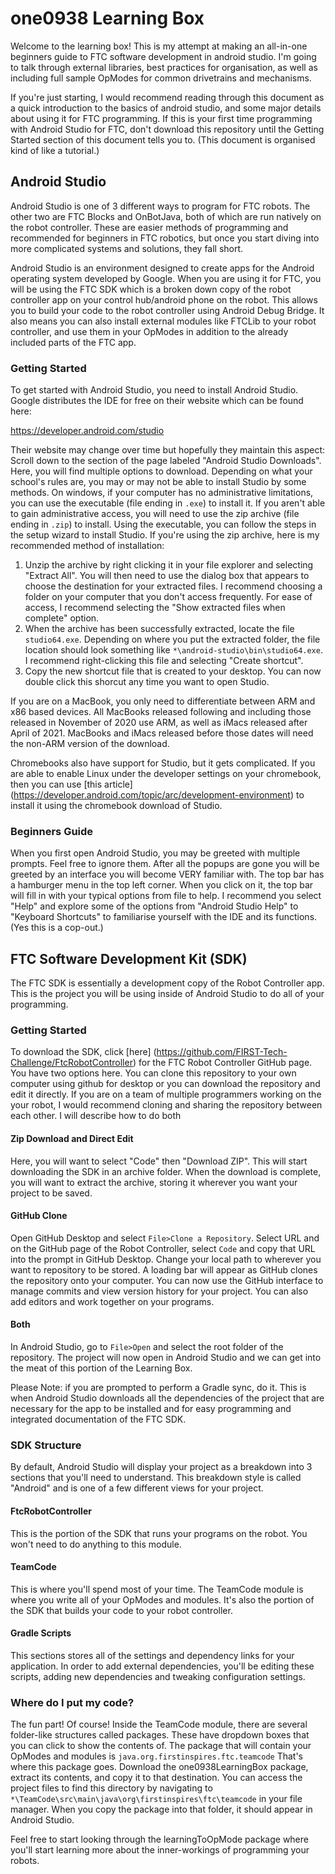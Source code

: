 # one0938 Learning Box

Welcome to the learning box! This is my attempt at making an all-in-one beginners guide to FTC 
software development in android studio. I'm going to talk through external libraries, best practices
for organisation, as well as including full sample OpModes for common drivetrains and mechanisms.

If you're just starting, I would recommend reading through this document as a quick introduction to
the basics of android studio, and some major details about using it for FTC programming. If this is
your first time programming with Android Studio for FTC, don't download this repository until the
Getting Started section of this document tells you to. (This document is organised kind of like a
tutorial.)

## Android Studio

Android Studio is one of 3 different ways to program for FTC robots. The other two are FTC Blocks
and OnBotJava, both of which are run natively on the robot controller. These are easier methods of
programming and recommended for beginners in FTC robotics, but once you start diving into more
complicated systems and solutions, they fall short.

Android Studio is an environment designed to create apps for the Android operating system developed
by Google. When you are using it for FTC, you will be using the FTC SDK which is a broken down copy
of the robot controller app on your control hub/android phone on the robot. This allows you to build
your code to the robot controller using Android Debug Bridge. It also means you can also
install external modules like FTCLib to your robot controller, and use them in your OpModes in
addition to the already included parts of the FTC app.

### Getting Started

To get started with Android Studio, you need to install Android Studio. Google distributes the IDE
for free on their website which can be found here:

https://developer.android.com/studio

Their website may change over time but hopefully they maintain this aspect: Scroll down to the
section of the page labeled "Android Studio Downloads". Here, you will find multiple options to
download. Depending on what your school's rules are, you may or may not be able to install Studio
by some methods. On windows, if your computer has no administrative limitations, you can use the
executable (file ending in `.exe`) to install it. If you aren't able to gain administrative access,
you will need to use the zip archive (file ending in `.zip`) to install. Using the executable, you
can follow the steps in the setup wizard to install Studio. If you're using the zip archive, here is
my recommended method of installation:

1. Unzip the archive by right clicking it in your file explorer and selecting "Extract All". You
will then need to use the dialog box that appears to choose the destination for your extracted 
files. I recommend choosing a folder on your computer that you don't access frequently. For ease of
access, I recommend selecting the "Show extracted files when complete" option.
2. When the archive has been successfully extracted, locate the file `studio64.exe`. Depending on
where you put the extracted folder, the file location should look something like
`*\android-studio\bin\studio64.exe`. I recommend right-clicking this file and selecting "Create
shortcut".
3. Copy the new shortcut file that is created to your desktop. You can now double click this shorcut
any time you want to open Studio.

If you are on a MacBook, you only need to differentiate between ARM and x86 based devices. All 
MacBooks released following and including those released in November of 2020 use ARM, as well as
iMacs released after April of 2021. MacBooks and iMacs released before those dates will need the
non-ARM version of the download.

Chromebooks also have support for Studio, but it gets complicated. If you are able to enable Linux
under the developer settings on your chromebook, then you can use
[this article] (https://developer.android.com/topic/arc/development-environment) to install it using
the chromebook download of Studio.

### Beginners Guide
When you first open Android Studio, you may be greeted with multiple prompts. Feel free to ignore
them. After all the popups are gone you will be greeted by an interface you will become VERY
familiar with. The top bar has a hamburger menu in the top left corner. When you click on it, the
top bar will fill in with your typical options from file to help. I recommend you select "Help" and
explore some of the options from "Android Studio Help" to "Keyboard Shortcuts" to familiarise
yourself with the IDE and its functions. (Yes this is a cop-out.)

## FTC Software Development Kit (SDK)

The FTC SDK is essentially a development copy of the Robot Controller app. This is the project you 
will be using inside of Android Studio to do all of your programming.

### Getting Started

To download the SDK, click [here] (https://github.com/FIRST-Tech-Challenge/FtcRobotController) for
the FTC Robot Controller GitHub page. You have two options here. You can clone this repository to 
your own computer using github for desktop or you can download the repository and edit it directly.
If you are on a team of multiple programmers working on the your robot, I would recommend cloning
and sharing the repository between each other. I will describe how to do both

#### Zip Download and Direct Edit

Here, you will want to select "Code" then "Download ZIP". This
will start downloading the SDK in an archive folder. When the download is complete, you will want to
extract the archive, storing it wherever you want your project to be saved.

#### GitHub Clone

Open GitHub Desktop and select `File>Clone a Repository`. Select URL and on the GitHub page of the 
Robot Controller, select `Code` and copy that URL into the prompt in GitHub Desktop. Change your
local path to wherever you want to repository to be stored. A loading bar will appear as GitHub
clones the repository onto your computer. You can now use the GitHub interface to manage commits and
view version history for your project. You can also add editors and work together on your programs.

#### Both

In Android Studio, go to `File>Open` and select the root folder of the repository. The project will
now open in Android Studio and we can get into the meat of this portion of the Learning Box.

Please Note: if you are prompted to perform a Gradle sync, do it. This is when Android Studio
downloads all the dependencies of the project that are necessary for the app to be installed and for
easy programming and integrated documentation of the FTC SDK.

### SDK Structure

By default, Android Studio will display your project as a breakdown into 3 sections that you'll need
to understand. This breakdown style is called "Android" and is one of a few different views for your
project.

#### FtcRobotController

This is the portion of the SDK that runs your programs on the robot. You won't need to do anything
to this module.

#### TeamCode

This is where you'll spend most of your time. The TeamCode module is where you write all of your
OpModes and modules. It's also the portion of the SDK that builds your code to your robot
controller.

#### Gradle Scripts

This sections stores all of the settings and dependency links for your application. In order to add
external dependencies, you'll be editing these scripts, adding new dependencies and tweaking
configuration settings.

### Where do I put my code?

The fun part! Of course! Inside the TeamCode module, there are several folder-like structures called
packages. These have dropdown boxes that you can click to show the contents of. The package that
will contain your OpModes and modules is `java.org.firstinspires.ftc.teamcode` That's where this
package goes. Download the one0938LearningBox package, extract its contents, and copy it to that
destination. You can access the project files to find this directory by navigating to
`*\TeamCode\src\main\java\org\firstinspires\ftc\teamcode` in your file manager. When you copy the 
package into that folder, it should appear in Android Studio.

Feel free to start looking through the learningToOpMode package where you'll start learning more
about the inner-workings of programming your robots.